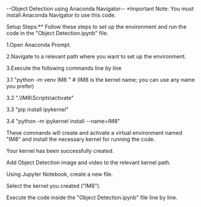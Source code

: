 --Object Detection  using Anaconda Navigator-- *Important Note: You must install Anaconda Navigator to use this code.

Setup Steps:** Follow these steps to set up the environment and run the code in the "Object Detection.ipynb" file.

1.Open Anaconda Prompt.

2.Navigate to a relevant path where you want to set up the environment.

3.Execute the following commands line by line

3.1 "python -m venv IM8 " # (IM8 is the kernel name; you can use any name you prefer)

3.2 ".\IM8\Scripts\activate"

3.3 "pip install ipykernel"

3.4 "python -m ipykernel install --name=IM8"

These commands will create and activate a virtual environment named "IM8" and install the necessary kernel for running the code.

Your kernel has been successfully created.

Add Object Detection image and video to the relevant kernel path.

Using Jupyter Notebook, create a new file.

Select the kernel you created ("IM8").

Execute the code inside the "Object Detection.ipynb" file line by line.
